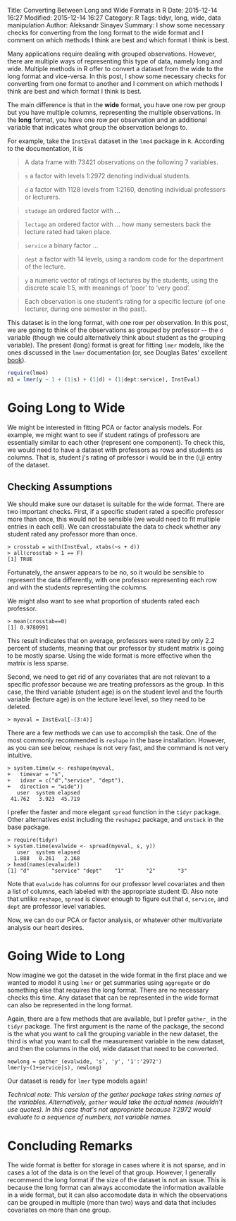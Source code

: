 Title: Converting Between Long and Wide Formats in R
Date: 2015-12-14 16:27
Modified: 2015-12-14 16:27
Category: R
Tags: tidyr, long, wide, data manipulation
Author: Aleksandr Sinayev
Summary: I show some necessary checks for converting from the long format to the wide format and I comment on which methods I think are best and which format I think is best.

Many applications require dealing with grouped observations. However, there are multiple ways of representing this type of data, namely long and wide. Multiple methods in R offer to convert a dataset from the wide to the long format and vice-versa. In this post, I show some necessary checks for converting from one format to another and I comment on which methods I think are best and which format I think is best.

The main difference is that in the **wide** format, you have one row per group but you have multiple columns, representing the multiple observations.  In the **long** format, you have one row per observation and an additional variable that indicates what group the observation belongs to.

For example, take the `InstEval` dataset in the `lme4` package in `R`. According to the documentation, it is 

>A data frame with 73421 observations on the following 7 variables.

>`s` a factor with levels 1:2972 denoting individual students.

>`d` a factor with 1128 levels from 1:2160, denoting individual professors or lecturers.

>`studage` an ordered factor with ... 

>`lectage` an ordered factor with ... how many semesters back the lecture rated had taken place.

>`service` a binary factor ...

>`dept` a factor with 14 levels, using a random code for the department of the lecture.

>`y` a numeric vector of ratings of lectures by the students, using the discrete scale
1:5, with meanings of ‘poor’ to ‘very good’.

>Each observation is one student’s rating for a specific lecture (of one lecturer, during one semester in the past).

This dataset is in the long format, with one row per observation. In this post, we are going to think of the observations as grouped by professor -- the `d` variable (though we could alternatively think about student as the grouping variable). The present (long) format is great for fitting `lmer` models, like the ones discussed in the `lmer` documentation (or, see Douglas Bates' excellent [book](http://lme4.r-forge.r-project.org/lMMwR/lrgprt.pdf)).
```R
require(lme4)
m1 = lmer(y ~ 1 + (1|s) + (1|d) + (1|dept:service), InstEval)
```
# Going Long to Wide
We might be interested in fitting PCA or factor analysis models. For example, we might want to see if student ratings of professors are essentially similar to each other (represent one component). To check this, we would need to have a dataset with professors as rows and students as columns. That is, student j's rating of professor i would be in the (i,j) entry of the dataset.

## Checking Assumptions
We should make sure our dataset is suitable for the wide format. There are two important checks. First, if a specific student rated a specific professor more than once, this would not be sensible (we would need to fit multiple entries in each cell). We can crosstabulate the data to check whether any student rated any professor more than once.

```
> crosstab = with(InstEval, xtabs(~s + d))
> all(crosstab > 1 == F)
[1] TRUE
```

Fortunately, the answer appears to be no, so it would be sensible to represent the data differently, with one professor representing each row and with the students representing the columns. 

We might also want to see what proportion of students rated each professor.
```
> mean(crosstab==0)
[1] 0.9780991
```
This result indicates that on average, professors were rated by only 2.2 percent of students, meaning that our professor by student matrix is going to be mostly sparse. Using the wide format is more effective when the matrix is less sparse.

Second, we need to get rid of any covariates that are not relevant to a specific professor because we are treating professors as the group. In this case, the third variable (student age) is on the student level and the fourth variable (lecture age) is on the lecture level level, so they need to be deleted.

```
> myeval = InstEval[-(3:4)]
```

There are a few methods we can use to accomplish the task. One of the most commonly recommended is `reshape` in the base installation. However, as you can see below, `reshape` is not very fast, and the command is not very intuitive.

```
> system.time(w <- reshape(myeval,
+   timevar = "s",
+   idvar = c("d","service", "dept"),
+   direction = "wide"))
   user  system elapsed
 41.762   3.923  45.719
```
 
I prefer the faster and more elegant `spread` function in the `tidyr` package. Other alternatives exist including the `reshape2` package, and `unstack` in the base package.
 
```
> require(tidyr)
> system.time(evalwide <- spread(myeval, s, y))
   user  system elapsed
  1.888   0.261   2.168
> head(names(evalwide))
[1] "d"       "service" "dept"    "1"       "2"       "3"
```
 Note that `evalwide` has columns for our professor level covariates and then a list of columns, each labeled with the appropriate student ID. Also note that unlike `reshape`, `spread` is clever enough to figure out that `d`, `service`, and `dept` are professor level variables.
 
 Now, we can do our PCA or factor analysis, or whatever other multivariate analysis our heart desires.
 
# Going Wide to Long
 
 Now imagine we got the dataset in the wide format in the first place and we wanted to model it using `lmer` or get summaries using `aggregate` or do something else that requires the long format. There are no necessary checks this time. Any dataset that can be represented in the wide format can also be represented in the long format.
 
 Again, there are a few methods that are available, but I prefer `gather_` in the `tidyr` package. The first argument is the name of the package, the second is the what you want to call the grouping variable in the new dataset, the third is what you want to call the measurement variable in the new dataset, and then the columns in the old, wide dataset that need to be converted.
 
```
newlong = gather_(evalwide, 's', 'y', '1':'2972')
lmer(y~(1+service|s), newlong)
```
 
 Our dataset is ready for `lmer` type models again!
 
*Technical note: This version of the gather package takes string names of the variables. Alternatively, `gather` would take the actual names (wouldn't use quotes). In this case that's not appropriate because 1:2972 would evaluate to a sequence of numbers, not variable names.*

# Concluding Remarks
The wide format is better for storage in cases where it is not sparse, and in cases a lot of the data is on the level of that group. However, I generally recommend the long format if the size of the dataset is not an issue. This is because the long format can always accomodate the information available in a wide format, but it can also accomodate data in which the observations can be grouped in multiple (more than two) ways and data that includes covariates on more than one group.